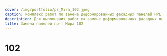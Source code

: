 ```yaml
---
cover: /img/portfolio/pr_Mira_102.jpeg
caption: комплекс работ по замене деформированных фасадных панелей HPL
description: Для выполнения работ по замене деформированных фасадных панелей, необходимо провести обмерочные работы, для получения точных размеров панелей. Составить технологическую карту заменяемых панелей с точными размерами.
title: Замена панелей пр-т Мира 102 
---
```


# 102
